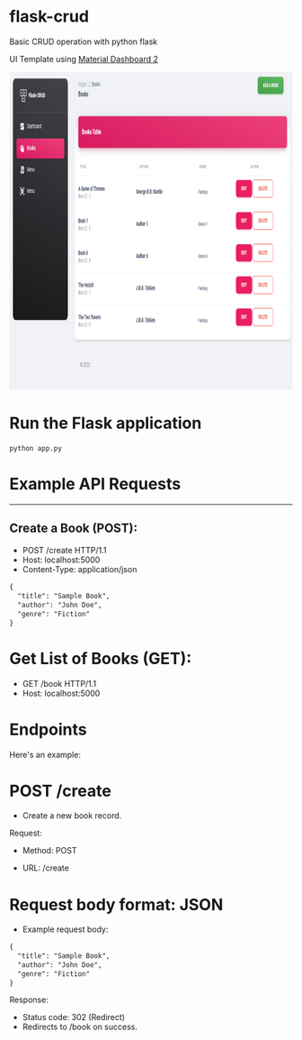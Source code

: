 # flask-crud
Basic CRUD operation with python flask

UI Template using [Material Dashboard 2](https://themewagon.github.io/material-dashboard-2/)

<p align="center"><img src ="doc/doc.png?raw=true" height="565" /></p>

# Run the Flask application
```
python app.py
```
# Example API Requests
---
Create a Book (POST):
---
- POST /create HTTP/1.1
- Host: localhost:5000
- Content-Type: application/json

```
{
  "title": "Sample Book",
  "author": "John Doe",
  "genre": "Fiction"
}
```
# Get List of Books (GET):

- GET /book HTTP/1.1
- Host: localhost:5000

# Endpoints

Here's an example:

# POST /create
- Create a new book record.

Request:

- Method: POST

- URL: /create

# Request body format: JSON
- Example request body:
```
{
  "title": "Sample Book",
  "author": "John Doe",
  "genre": "Fiction"
}
```
Response:
- Status code: 302 (Redirect)
- Redirects to /book on success.



